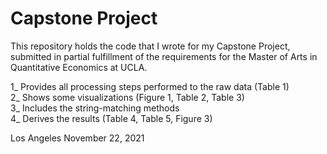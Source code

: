 # Capstone Project

This repository holds the code that I wrote for my Capstone Project, <BR>
submitted in partial fulfillment of the requirements for the Master of Arts in Quantitative Economics at UCLA.

1_ Provides all processing steps performed to the raw data (Table 1) <BR> 
2_ Shows some visualizations (Figure 1, Table 2, Table 3) <BR>
3_ Includes the string-matching methods <BR>
4_ Derives the results (Table 4, Table 5, Figure 3) <BR>

Los Angeles
November 22, 2021
